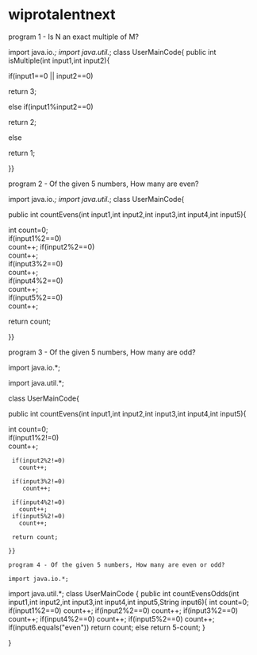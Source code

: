# wiprotalentnext
program 1 - Is N an exact multiple of M?

import java.io.*;
import  java.util.*;
class UserMainCode{
public int isMultiple(int input1,int input2){ 

if(input1==0 || input2==0) 

   return 3; 

else if(input1%input2==0)   

   return 2; 

else 

   return 1;

}}

program 2 - Of the given 5 numbers, How many are even?

import java.io.*;
import  java.util.*;
class UserMainCode{ 

public int countEvens(int input1,int input2,int input3,int input4,int input5){

 int count=0;  
if(input1%2==0)  
 count++;
 if(input2%2==0)   
    count++;  
if(input3%2==0)  
   count++;  
if(input4%2==0)   
   count++;  
if(input5%2==0)   
  count++;  

return count; 

}}

program 3 - Of the given 5 numbers, How many are odd?

import java.io.*;

import  java.util.*;

class UserMainCode{ 

public int countEvens(int input1,int input2,int input3,int input4,int input5){  

  int count=0;  
    if(input1%2!=0)   
       count++;  

     if(input2%2!=0)   
       count++;  
     
     if(input3%2!=0)   
        count++;
  
     if(input4%2!=0)   
       count++;  
     if(input5%2!=0)   
       count++;  
    
     return count; 

    }}
    
    program 4 - Of the given 5 numbers, How many are even or odd?
    
    import java.io.*;
import  java.util.*;
class UserMainCode
{
 public int countEvensOdds(int input1,int input2,int input3,int input4,int input5,String input6){
  int count=0;
  if(input1%2==0)
   count++;
  if(input2%2==0)
   count++;
  if(input3%2==0)
   count++;
  if(input4%2==0)
   count++;
  if(input5%2==0)
   count++;
  if(input6.equals("even"))
   return count;
  else
   return 5-count;
 }

}
